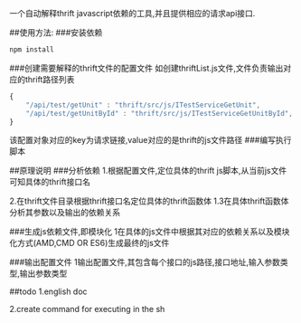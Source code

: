 一个自动解释thrift javascript依赖的工具,并且提供相应的请求api接口.

##使用方法:
###安装依赖
```sh
npm install
```
###创建需要解释的thrift文件的配置文件
如创建thriftList.js文件,文件负责输出对应的thrift路径列表

```js
{
    "/api/test/getUnit" : "thrift/src/js/ITestServiceGetUnit",
    "/api/test/getUnitById" : "thrift/src/js/ITestServiceGetUnitById",
}
```

该配置对象对应的key为请求链接,value对应的是thrift的js文件路径
###编写执行脚本


##原理说明
###分析依赖
1.根据配置文件,定位具体的thrift js脚本,从当前js文件可知具体的thrift接口名

2.在thrift文件目录根据thrift接口名定位具体的thrift函数体
1.3在具体thrift函数体分析其参数以及输出的依赖关系

###生成js依赖文件,即模块化
1在具体的js文件中根据其对应的依赖关系以及模块化方式(AMD,CMD OR ES6)生成最终的js文件

###输出配置文件
1输出配置文件,其包含每个接口的js路径,接口地址,输入参数类型,输出参数类型


##todo
1.english doc

2.create command for executing in the sh
